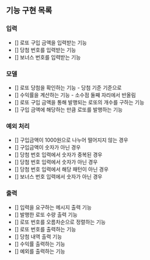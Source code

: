 ## 기능 구현 목록

### 입력
- [] 로또 구입 금액을 입력받는 기능
- [] 당첨 번호를 입력받는 기능
- [] 보너스 번호를 입력받는 기능

### 모델
- [] 로또 당첨을 확인하는 기능 - 당첨 기준 기준으로
- [] 수익률을 계산하는 기능 - 소수점 둘째 자리에서 반올림
- [] 로또 구입 금액을 통해 발행되는 로또의 개수를 구하는 기능
- [] 구입 금액에 해당하는 만큼 로또를 발행하는 기능

### 예외 처리
- [] 구입금액이 1000원으로 나누어 떨어지지 않는 경우
- [] 구입금액이 숫자가 아닌 경우
- [] 당첨 번호 입력에서 숫자가 중복된 경우
- [] 당첨 번호 입력에서 숫자가 아닌 경우
- [] 당첨 번호 입력에서 해당 패턴이 아닌 경우
- [] 보너스 번호 입력에서 숫자가 아닌 경우

### 출력
- [] 입력을 요구하는 메시지 출력 기능
- [] 발행한 로또 수량 출력 기능
- [] 로또 번호를 오름차순으로 정렬하는 기능
- [] 로또 번호를 출력하는 기능
- [] 당첨 내역 출력 기능
- [] 수익률 출력하는 기능
- [] 예외를 출력하는 기능